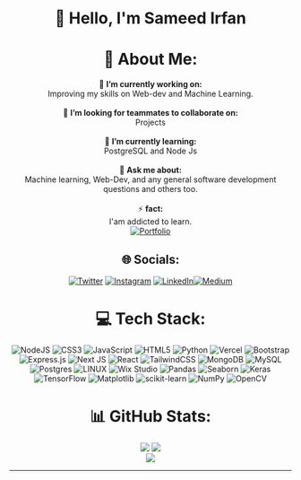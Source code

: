 <div align="center">

# 👋 Hello, I'm Sameed Irfan

# 💫 About Me:
🔭 **I’m currently working on:**  <br>Improving my skills on Web-dev and Machine Learning.<br><br>👯 **I’m looking for teammates to collaborate on:**  <br> Projects<br><br>🌱 **I’m currently learning:**  <br>PostgreSQL and Node Js<br><br>💬 **Ask me about:**  <br>Machine learning, Web-Dev, and any general software development questions and others too.<br><br>⚡ **fact:**  <br>I'am addicted to learn.<br>[![Portfolio](https://img.shields.io/badge/Portfolio-%230066B2.svg?style=for-the-badge&logo=web&logoColor=white)](https://sameedirfangenz.freewebhostmost.com)


## 🌐 Socials:
[![Twitter](https://img.shields.io/badge/Twitter-%231DA1F2.svg?logo=Twitter&logoColor=white)]() [![Instagram](https://img.shields.io/badge/Instagram-%23E4405F.svg?logo=Instagram&logoColor=white)](https://instagram.com/_si_007) [![LinkedIn](https://img.shields.io/badge/LinkedIn-%230077B5.svg?logo=linkedin&logoColor=white)](https://linkedin.com/in/sameedirfan7)[![Medium](https://img.shields.io/badge/Medium-%230077B5.svg?logo=medium&logoColor=white)](https://medium.com/@sameedirfan7)



# 💻 Tech Stack:
![NodeJS](https://img.shields.io/badge/node.js-6DA55F?style=for-the-badge&logo=node.js&logoColor=white)
![CSS3](https://img.shields.io/badge/css3-%231572B6.svg?style=for-the-badge&logo=css3&logoColor=white)
![JavaScript](https://img.shields.io/badge/javascript-%23323330.svg?style=for-the-badge&logo=javascript&logoColor=%23F7DF1E)
![HTML5](https://img.shields.io/badge/html5-%23E34F26.svg?style=for-the-badge&logo=html5&logoColor=white)
![Python](https://img.shields.io/badge/python-3670A0?style=for-the-badge&logo=python&logoColor=ffdd54)
![Vercel](https://img.shields.io/badge/vercel-%23000000.svg?style=for-the-badge&logo=vercel&logoColor=white)
![Bootstrap](https://img.shields.io/badge/bootstrap-%23563D7C.svg?style=for-the-badge&logo=bootstrap&logoColor=white)
![Express.js](https://img.shields.io/badge/express.js-%23404d59.svg?style=for-the-badge&logo=express&logoColor=%2361DAFB)
![Next JS](https://img.shields.io/badge/Next-black?style=for-the-badge&logo=next.js&logoColor=white)
![React](https://img.shields.io/badge/react-%2320232a.svg?style=for-the-badge&logo=react&logoColor=%2361DAFB) ![TailwindCSS](https://img.shields.io/badge/tailwindcss-%2338B2AC.svg?style=for-the-badge&logo=tailwind-css&logoColor=white)
![MongoDB](https://img.shields.io/badge/MongoDB-%234ea94b.svg?style=for-the-badge&logo=mongodb&logoColor=white) ![MySQL](https://img.shields.io/badge/mysql-%2300f.svg?style=for-the-badge&logo=mysql&logoColor=white)
![Postgres](https://img.shields.io/badge/postgres-%23316192.svg?style=for-the-badge&logo=postgresql&logoColor=white)
![LINUX](https://img.shields.io/badge/Linux-FCC624?style=for-the-badge&logo=linux&logoColor=black)
![Wix Studio](https://img.shields.io/badge/Wix_Studio-%23FF5799.svg?style=for-the-badge&logo=wix&logoColor=white)
![Pandas](https://img.shields.io/badge/Pandas-%23150458.svg?style=for-the-badge&logo=pandas&logoColor=white)
![Seaborn](https://img.shields.io/badge/Seaborn-%2301686b.svg?style=for-the-badge&logo=python&logoColor=white)
![Keras](https://img.shields.io/badge/Keras-%23D00000.svg?style=for-the-badge&logo=keras&logoColor=white)
![TensorFlow](https://img.shields.io/badge/TensorFlow-%23FF6F00.svg?style=for-the-badge&logo=tensorflow&logoColor=white)
![Matplotlib](https://img.shields.io/badge/Matplotlib-%23013243.svg?style=for-the-badge&logo=python&logoColor=white)
![scikit-learn](https://img.shields.io/badge/scikit--learn-%23F7931E.svg?style=for-the-badge&logo=scikit-learn&logoColor=white)
![NumPy](https://img.shields.io/badge/NumPy-%23013243.svg?style=for-the-badge&logo=numpy&logoColor=white)
![OpenCV](https://img.shields.io/badge/OpenCV-%235C3EE8.svg?style=for-the-badge&logo=opencv&logoColor=white)


# 📊 GitHub Stats:
![](https://github-readme-stats.vercel.app/api/top-langs/?username=SameedIrfan7&theme=dark&hide_border=false&include_all_commits=false&count_private=false&layout=compact)
![](https://github-readme-stats.vercel.app/api?username=SameedIrfan7&theme=dark&hide_border=false&include_all_commits=false&count_private=false)<br/>
![](https://github-readme-streak-stats.herokuapp.com/?user=SameedIrfan7&theme=dark&hide_border=false)<br/>



---

</div>
